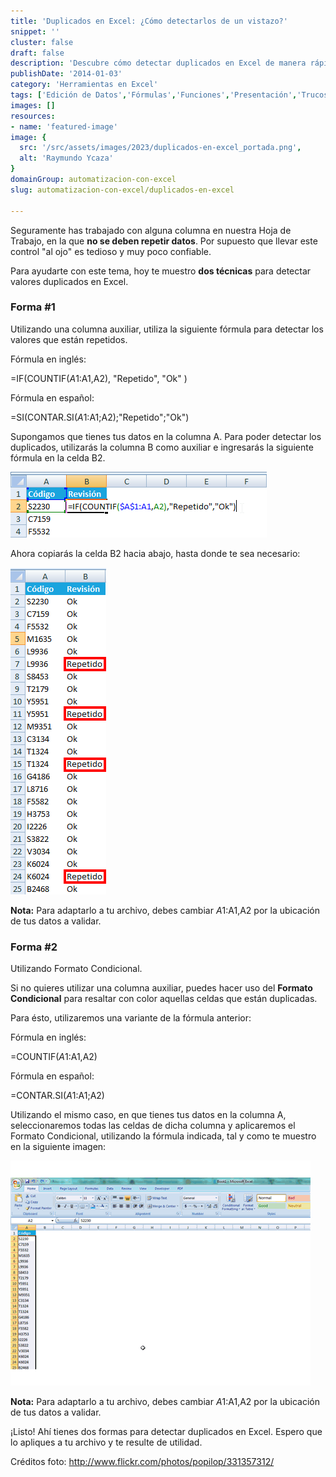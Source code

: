 ```yaml
---
title: 'Duplicados en Excel: ¿Cómo detectarlos de un vistazo?'
snippet: ''
cluster: false
draft: false 
description: 'Descubre cómo detectar duplicados en Excel de manera rápida y sencilla. Optimiza la gestión de tus datos con esta técnica.'
publishDate: '2014-01-03'
category: 'Herramientas en Excel'
tags: ['Edición de Datos','Fórmulas','Funciones','Presentación','Trucos de Excel','🤖 Automatización con Excel']
images: []
resources: 
- name: 'featured-image'
image: {
  src: '/src/assets/images/2023/duplicados-en-excel_portada.png',
  alt: 'Raymundo Ycaza'
}
domainGroup: automatizacion-con-excel
slug: automatizacion-con-excel/duplicados-en-excel

---
```


Seguramente has trabajado con alguna columna en nuestra Hoja de Trabajo, en la que **no se deben repetir datos**. Por supuesto que llevar este control "al ojo" es tedioso y muy poco confiable.

Para ayudarte con este tema, hoy te muestro **dos técnicas** para detectar valores duplicados en Excel.

### Forma #1

Utilizando una columna auxiliar, utiliza la siguiente fórmula para detectar los valores que están repetidos.

Fórmula en inglés:

\=IF(COUNTIF($A$1:A1,A2), "Repetido", "Ok" )

Fórmula en español:

\=SI(CONTAR.SI($A$1:A1;A2);"Repetido";"Ok")

Supongamos que tienes tus datos en la columna A. Para poder detectar los duplicados, utilizarás la columna B como auxiliar e ingresarás la siguiente fórmula en la celda B2.

![Insertando fórmula para detectar duplicados](images/insertando-fomula-duplicados-0011.png "Insertando fórmula para detectar duplicados")

Ahora copiarás la celda B2 hacia abajo, hasta donde te sea necesario:

![La fórmula en acción](images/insertando-fomula-duplicados-011.png "La fórmula en acción")

**Nota:** Para adaptarlo a tu archivo, debes cambiar $A$1:A1,A2 por la ubicación de tus datos a validar.

### Forma #2

Utilizando Formato Condicional.

Si no quieres utilizar una columna auxiliar, puedes hacer uso del **Formato Condicional** para resaltar con color aquellas celdas que están duplicadas.

Para ésto, utilizaremos una variante de la fórmula anterior:

Fórmula en inglés:

\=COUNTIF($A$1:A1,A2)

Fórmula en español:

\=CONTAR.SI($A$1:A1;A2)

Utilizando el mismo caso, en que tienes tus datos en la columna A, seleccionaremos todas las celdas de dicha columna y aplicaremos el Formato Condicional, utilizando la fórmula indicada, tal y como te muestro en la siguiente imagen:

![Detectando duplicados con el Formato Condicional en Excel](images/detectar-duplicados-formato-condicional-001.gif "Detectando duplicados con el Formato Condicional en Excel")

**Nota:** Para adaptarlo a tu archivo, debes cambiar $A$1:A1,A2 por la ubicación de tus datos a validar.

¡Listo! Ahí tienes dos formas para detectar duplicados en Excel. Espero que lo apliques a tu archivo y te resulte de utilidad.

Créditos foto: http://www.flickr.com/photos/popilop/331357312/
